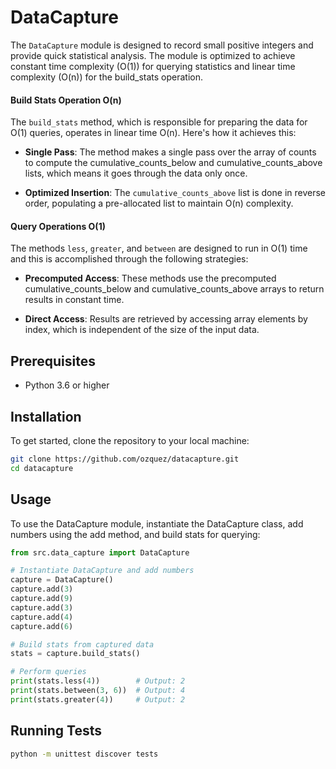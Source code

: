 # DataCapture

The `DataCapture` module is designed to record small positive integers and provide quick statistical analysis. The module is optimized to achieve constant time complexity (O(1)) for querying statistics and linear time complexity (O(n)) for the build_stats operation.

#### Build Stats Operation O(n) 
The `build_stats` method, which is responsible for preparing the data for O(1) queries, operates in linear time O(n). Here's how it achieves this:

- **Single Pass**: The method makes a single pass over the array of counts to compute the cumulative_counts_below and cumulative_counts_above lists, which means it goes through the data only once.

- **Optimized Insertion**: The `cumulative_counts_above` list is done in reverse order, populating a pre-allocated list to maintain O(n) complexity.


#### Query Operations O(1) 

The methods `less`, `greater`, and `between` are designed to run in O(1) time and this is accomplished through the following strategies:

- **Precomputed Access**: These methods use the precomputed cumulative_counts_below and cumulative_counts_above arrays to return results in constant time.

- **Direct Access**: Results are retrieved by accessing array elements by index, which is independent of the size of the input data.


## Prerequisites

- Python 3.6 or higher

## Installation

To get started, clone the repository to your local machine:

```bash
git clone https://github.com/ozquez/datacapture.git
cd datacapture
```

## Usage
To use the DataCapture module, instantiate the DataCapture class, add numbers using the add method, and build stats for querying:

```python
from src.data_capture import DataCapture

# Instantiate DataCapture and add numbers
capture = DataCapture()
capture.add(3)
capture.add(9)
capture.add(3)
capture.add(4)
capture.add(6)

# Build stats from captured data
stats = capture.build_stats()

# Perform queries
print(stats.less(4))        # Output: 2
print(stats.between(3, 6))  # Output: 4
print(stats.greater(4))     # Output: 2
```

## Running Tests
```bash
python -m unittest discover tests
```